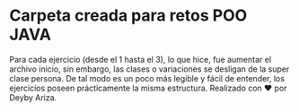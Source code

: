 # Carpeta creada para retos POO JAVA
Para cada ejercicio (desde el 1 hasta el 3), lo que hice, fue aumentar el archivo inicio, sin embargo, las clases o variaciones se 
desligan de la super clase persona.
De tal modo es un poco más legible y fácil de entender, los ejercicios poseen prácticamente la misma estructura.
Realizado con ♥ por Deyby Ariza.